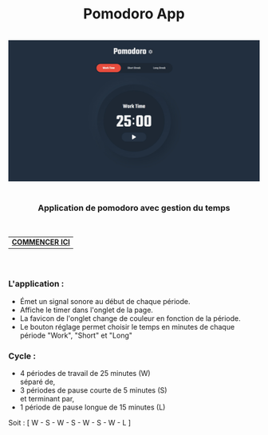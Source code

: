 <h1 align="center">Pomodoro App</h1>

<br>
<div align="center">
  <img src="./assets/PomodoroApp.jpg">
</div>

<br>

<h3 align="center">Application de pomodoro avec gestion du temps</h3>


<br>

<table align="center">
  <tr>
    <td>
      <a href="https://fabiodevcode.github.io/Pomodoro-App/">
        <b>COMMENCER ICI</b>
      </a>
    </td>
  </tr>
</table>

<br>

##

### L'application : 

- Émet un signal sonore au début de chaque période.
- Affiche le timer dans l'onglet de la page.
- La favicon de l'onglet change de couleur en fonction de la période.
- Le bouton réglage permet choisir le temps en minutes de chaque période "Work", "Short" et "Long"


### Cycle :

- 4 périodes de travail de 25 minutes (W)<br>
séparé de,
- 3 périodes de pause courte de 5 minutes (S)<br>
et terminant par,
- 1 période de pause longue de 15 minutes (L)

Soit : [ W - S - W - S - W - S - W - L ]

<br>
